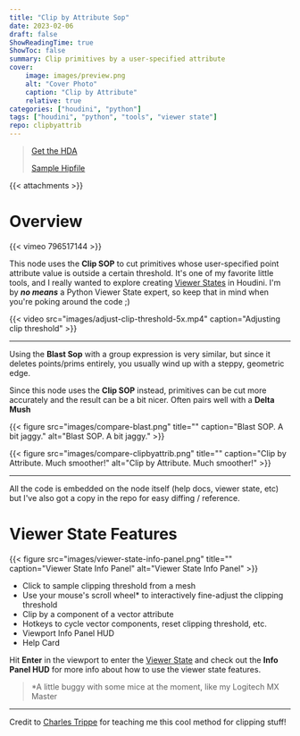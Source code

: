 ```yaml
---
title: "Clip by Attribute Sop"
date: 2023-02-06
draft: false
ShowReadingTime: true
ShowToc: false
summary: Clip primitives by a user-specified attribute
cover:
    image: images/preview.png
    alt: "Cover Photo"
    caption: "Clip by Attribute"
    relative: true
categories: ["houdini", "python"]
tags: ["houdini", "python", "tools", "viewer state"]
repo: clipbyattrib
---
```


> [Get the HDA](https://github.com/jamesrobinsonvfx/clipbyattrib/releases/latest/download/sop_clipbyattrib_1_0.hda)
>
> [Sample Hipfile](https://github.com/jamesrobinsonvfx/clipbyattrib/releases/latest/download/jamesr_clipbyattrib.hiplc)
>

{{< attachments >}}

# Overview

{{< vimeo 796517144 >}}

This node uses the **Clip SOP** to cut primitives whose user-specified point attribute value is outside a certain threshold. It's one of my favorite little tools, and I really wanted to explore creating [Viewer States](https://www.sidefx.com/docs/houdini/hom/python_states.html) in Houdini. I'm by ***no means*** a Python Viewer State expert, so keep that in mind when you're poking around the code ;)

{{< video src="images/adjust-clip-threshold-5x.mp4" caption="Adjusting clip threshold" >}}

---

Using the **Blast Sop** with a group expression is very similar, but since it deletes points/prims entirely, you usually wind up with a steppy, geometric edge.

Since this node uses the **Clip SOP** instead, primitives can be cut more accurately and the result can be a bit nicer. Often pairs well with a **Delta Mush**

{{< figure src="images/compare-blast.png" title="" caption="Blast SOP. A bit jaggy." alt="Blast SOP. A bit jaggy." >}}

{{< figure src="images/compare-clipbyattrib.png" title="" caption="Clip by Attribute. Much smoother!" alt="Clip by Attribute. Much smoother!" >}}

---

All the code is embedded on the node itself (help docs, viewer state, etc) but I've also got a copy in the repo for easy diffing / reference.

# Viewer State Features

{{< figure src="images/viewer-state-info-panel.png" title="" caption="Viewer State Info Panel" alt="Viewer State Info Panel" >}}

- Click to sample clipping threshold from a mesh
- Use your mouse's scroll wheel* to interactively fine-adjust the clipping threshold
- Clip by a component of a vector attribute
- Hotkeys to cycle vector components, reset clipping threshold, etc.
- Viewport Info Panel HUD
- Help Card

Hit **Enter** in the viewport to enter the [Viewer State](https://www.sidefx.com/docs/houdini/hom/python_states.html) and check out the **Info Panel HUD** for more info about how to use the viewer state features.

> *A little buggy with some mice at the moment, like my Logitech MX Master

---

Credit to [Charles Trippe](http://vimeo.com/charlestrippe) for teaching me this cool method for clipping stuff!

